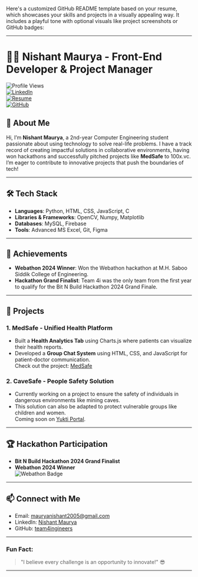 
Here's a customized GitHub README template based on your resume, which showcases your skills and projects in a visually appealing way. It includes a playful tone with optional visuals like project screenshots or GitHub badges:

---

# 👨‍💻 Nishant Maurya - Front-End Developer & Project Manager

![Profile Views](https://komarev.com/ghpvc/?username=team4ingineers&color=blue)  
[![LinkedIn](https://img.shields.io/badge/-LinkedIn-blue)](https://www.linkedin.com/in/nishant-maurya-45bb86276/)  
[![Resume](https://img.shields.io/badge/Resume-PDF-red)](link_to_your_resume.pdf)  
[![GitHub](https://img.shields.io/badge/-GitHub-black?style=flat&logo=github)](https://github.com/team4ingineers)  


## 👋 About Me

Hi, I’m **Nishant Maurya**, a 2nd-year Computer Engineering student passionate about using technology to solve real-life problems. I have a track record of creating impactful solutions in collaborative environments, having won hackathons and successfully pitched projects like **MedSafe** to 100x.vc. I’m eager to contribute to innovative projects that push the boundaries of tech!

---

## 🛠 Tech Stack
- **Languages**: Python, HTML, CSS, JavaScript, C
- **Libraries & Frameworks**: OpenCV, Numpy, Matplotlib
- **Databases**: MySQL, Firebase
- **Tools**: Advanced MS Excel, Git, Figma

---

## 🚀 Achievements
- **Webathon 2024 Winner**: Won the Webathon hackathon at M.H. Saboo Siddik College of Engineering.
- **Hackathon Grand Finalist**: Team 4i was the only team from the first year to qualify for the Bit N Build Hackathon 2024 Grand Finale.
  
---

## 🌟 Projects

### **1. MedSafe - Unified Health Platform**
- Built a **Health Analytics Tab** using Charts.js where patients can visualize their health reports.
- Developed a **Group Chat System** using HTML, CSS, and JavaScript for patient-doctor communication.  
Check out the project: [MedSafe](https://medsafe-gqnq.onrender.com/)

### **2. CaveSafe - People Safety Solution**
- Currently working on a project to ensure the safety of individuals in dangerous environments like mining caves.
- This solution can also be adapted to protect vulnerable groups like children and women.  
Coming soon on [Yukti Portal](https://yukti.mic.gov.in/).

---

## 🏆 Hackathon Participation
- **Bit N Build Hackathon 2024 Grand Finalist**
- **Webathon 2024 Winner**  
![Webathon Badge](https://webathon.mhsscoe.acm.org/badge.png)

---

## 📫 Connect with Me
- Email: mauryanishant2005@gmail.com
- LinkedIn: [Nishant Maurya](https://www.linkedin.com/in/nishant-maurya-45bb86276/)
- GitHub: [team4ingineers](https://github.com/team4ingineers)

---

### Fun Fact: 
> "I believe every challenge is an opportunity to innovate!" 😎

---



